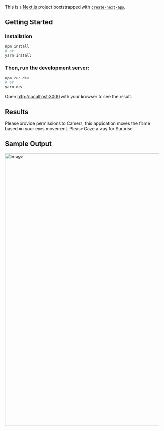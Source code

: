 This is a [Next.js](https://nextjs.org) project bootstrapped with [`create-next-app`](https://nextjs.org/docs/app/api-reference/cli/create-next-app).

## Getting Started

### Installation

```bash
npm install
# or
yarn install
```

### Then, run the development server:

```bash
npm run dev
# or
yarn dev
```

Open [http://localhost:3000](http://localhost:3000) with your browser to see the result.

## Results

Please provide permissions to Camera, this application moves the flame based on your eyes movement. Please Gaze a way for Surprise 

## Sample Output

<img width="895" alt="image" src="https://github.com/user-attachments/assets/adf15c91-755d-402a-8d0c-d7f3101c32cf">

